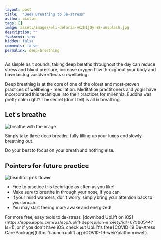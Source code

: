 ```yaml
---
layout: post
title:  "Deep Breathing to De-stress"
author: aislinn
tags: []
image: assets/images/eli-defaria-vCzh1jOyre8-unsplash.jpg
description: ""
featured: true
hidden: false
comments: false
permalink: deep-breathing
---
```


As simple as it sounds, taking deep breaths throughout the day can reduce stress and blood pressure, increase oxygen flow throughout your body and have lasting positive effects on wellbeing.

Deep breathing is at the core of one of the oldest and most-proven practices of wellbeing - meditation. Meditation practitioners and yogis have incorporated this technique into their practices for millennia. Buddha was pretty calm right? The secret (don't tell) is all in breathing.

## Let's breathe
![breathe with the image](https://media.giphy.com/media/krP2NRkLqnKEg/giphy.gif)

Simply take three deep breaths, fully filling up your lungs and slowly breathing out.

Do your best to focus on your breath and nothing else.

## Pointers for future practice
![beautiful pink flower](https://1317562338.rsc.cdn77.org/images/bonusMissions/luke-braswell-9l_uA5gz4X8-unsplash.jpg)

- Free to practice this technique as often as you like!
- Make sure to breathe in through your nose, if you can.
- If your mind wanders, don't worry; simply bring your attention back to your breath.
- You may start feeling more awake and energized!

<div class='grey_box'>
For more free, easy tools to de-stress, [download UpLift on iOS](https://apps.apple.com/us/app/uplift-depression-anxiety/id1467988544?ls=1), or if you don't have iOS, check out UpLift's free [COVID-19 De-stress Care Package](https://launch.uplift.app/COVID-19-web?platform=web).
</div>
